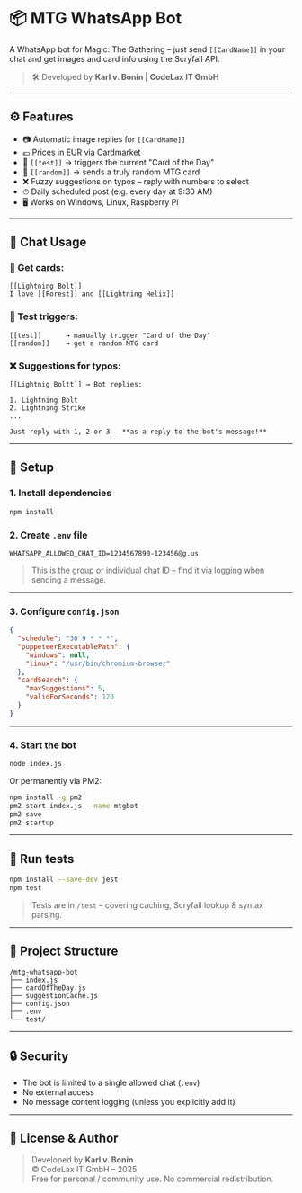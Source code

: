 # 📦 MTG WhatsApp Bot

A WhatsApp bot for Magic: The Gathering – just send `[[CardName]]` in your chat and get images and card info using the Scryfall API.

> 🛠 Developed by **Karl v. Bonin | CodeLax IT GmbH**

---

## ⚙️ Features

- 📷 Automatic image replies for `[[CardName]]`
- 💶 Prices in EUR via Cardmarket
- 🧪 `[[test]]` → triggers the current "Card of the Day"
- 🎲 `[[random]]` → sends a truly random MTG card
- ❌ Fuzzy suggestions on typos – reply with numbers to select
- ⏱ Daily scheduled post (e.g. every day at 9:30 AM)
- 🖥️ Works on Windows, Linux, Raspberry Pi

---

## 💬 Chat Usage

### 🔎 Get cards:

```
[[Lightning Bolt]]
I love [[Forest]] and [[Lightning Helix]]
```

### 🧪 Test triggers:

```
[[test]]      → manually trigger "Card of the Day"
[[random]]    → get a random MTG card
```

### ❌ Suggestions for typos:

```
[[Lightnig Boltt]] → Bot replies:

1. Lightning Bolt  
2. Lightning Strike  
...

Just reply with 1, 2 or 3 – **as a reply to the bot's message!**
```

---

## 🚀 Setup

### 1. Install dependencies

```bash
npm install
```

### 2. Create `.env` file

```env
WHATSAPP_ALLOWED_CHAT_ID=1234567890-123456@g.us
```

> This is the group or individual chat ID – find it via logging when sending a message.

---

### 3. Configure `config.json`

```json
{
  "schedule": "30 9 * * *",
  "puppeteerExecutablePath": {
    "windows": null,
    "linux": "/usr/bin/chromium-browser"
  },
  "cardSearch": {
    "maxSuggestions": 5,
    "validForSeconds": 120
  }
}
```

---

### 4. Start the bot

```bash
node index.js
```

Or permanently via PM2:

```bash
npm install -g pm2
pm2 start index.js --name mtgbot
pm2 save
pm2 startup
```

---

## 🧪 Run tests

```bash
npm install --save-dev jest
npm test
```

> Tests are in `/test` – covering caching, Scryfall lookup & syntax parsing.

---

## 📁 Project Structure

```
/mtg-whatsapp-bot
├── index.js
├── cardOfTheDay.js
├── suggestionCache.js
├── config.json
├── .env
└── test/
```

---

## 🔒 Security

- The bot is limited to a single allowed chat (`.env`)
- No external access
- No message content logging (unless you explicitly add it)

---

## 🤝 License & Author

> Developed by **Karl v. Bonin**  
> © CodeLax IT GmbH – 2025  
> Free for personal / community use. No commercial redistribution.
